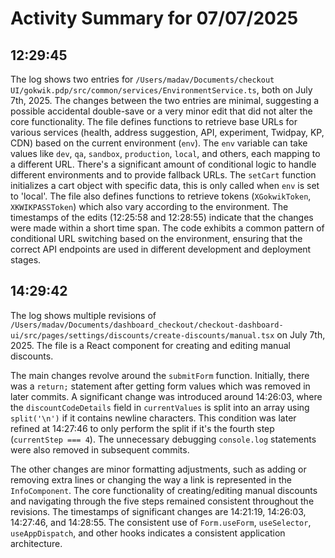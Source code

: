 # Activity Summary for 07/07/2025

## 12:29:45
The log shows two entries for `/Users/madav/Documents/checkout UI/gokwik.pdp/src/common/services/EnvironmentService.ts`, both on July 7th, 2025.  The changes between the two entries are minimal, suggesting a possible accidental double-save or a very minor edit that did not alter the core functionality.  The file defines functions to retrieve base URLs for various services (health, address suggestion, API, experiment, Twidpay, KP, CDN) based on the current environment (`env`).  The `env` variable can take values like `dev`, `qa`, `sandbox`, `production`, `local`, and others, each mapping to a different URL.  There's a significant amount of conditional logic to handle different environments and to provide fallback URLs. The `setCart` function initializes a cart object with specific data, this is only called when `env` is set to 'local'.  The file also defines functions to retrieve tokens (`XGokwikToken`, `XKWIKPASSToken`) which also vary according to the environment.  The timestamps of the edits (12:25:58 and 12:28:55) indicate that the changes were made within a short time span.  The code exhibits a common pattern of conditional URL switching based on the environment, ensuring that the correct API endpoints are used in different development and deployment stages.


## 14:29:42
The log shows multiple revisions of `/Users/madav/Documents/dashboard_checkout/checkout-dashboard-ui/src/pages/settings/discounts/create-discounts/manual.tsx` on July 7th, 2025.  The file is a React component for creating and editing manual discounts.

The main changes revolve around the `submitForm` function.  Initially, there was a `return;` statement after getting form values which was removed in later commits.  A significant change was introduced around 14:26:03, where the `discountCodeDetails` field in `currentValues` is split into an array using `split('\n')` if it contains newline characters. This condition was later refined at 14:27:46 to only perform the split if it's the fourth step (`currentStep === 4`).  The unnecessary debugging `console.log` statements were also removed in subsequent commits.


The other changes are minor formatting adjustments, such as adding or removing extra lines or changing the way a link is represented in the `InfoComponent`. The core functionality of creating/editing manual discounts and navigating through the five steps remained consistent throughout the revisions.  The timestamps of significant changes are 14:21:19, 14:26:03, 14:27:46, and 14:28:55.  The consistent use of `Form.useForm`, `useSelector`, `useAppDispatch`, and other hooks indicates a consistent application architecture.
